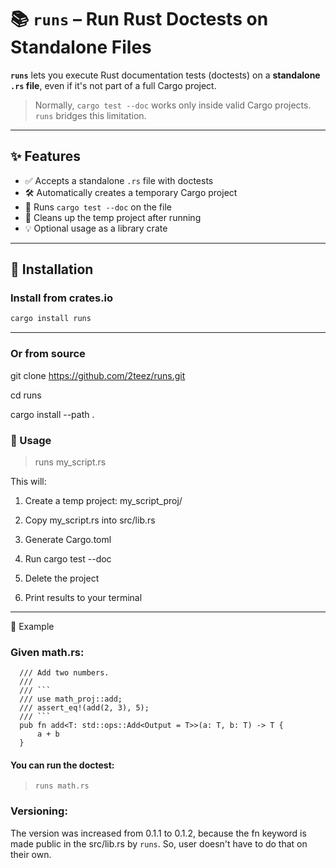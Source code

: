 # 📚 `runs` – Run Rust Doctests on Standalone Files

**`runs`** lets you execute Rust documentation tests (doctests) on a **standalone `.rs` file**, even if it's not part of a full Cargo project.

> Normally, `cargo test --doc` works only inside valid Cargo projects. `runs` bridges this limitation.

---

## ✨ Features

- ✅ Accepts a standalone `.rs` file with doctests
- 🛠️ Automatically creates a temporary Cargo project
- 🧪 Runs `cargo test --doc` on the file
- 🧼 Cleans up the temp project after running
- 💡 Optional usage as a library crate

---

## 🔧 Installation

### Install from crates.io

```sh
cargo install runs
```
---

### Or from source

git clone https://github.com/2teez/runs.git

cd runs

cargo install --path .

### 🚀 Usage
> runs my_script.rs

This will:

  1.  Create a temp project: my_script_proj/

  2.  Copy my_script.rs into src/lib.rs

  3.  Generate Cargo.toml

  4.  Run cargo test --doc

  5.  Delete the project

  6.  Print results to your terminal

  ---

  📝 Example

  ### Given math.rs:

```
  /// Add two numbers.
  ///
  /// ```
  /// use math_proj::add;
  /// assert_eq!(add(2, 3), 5);
  /// ```
  pub fn add<T: std::ops::Add<Output = T>>(a: T, b: T) -> T {
      a + b
  }
```
  #### You can run the doctest:

> ```runs math.rs```

### Versioning:
  The version was increased from 0.1.1 to 0.1.2, because the fn keyword is made public in the src/lib.rs by `runs`. So, user doesn't have to do that on their own.
